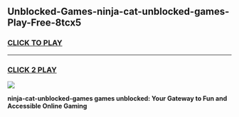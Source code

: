 
## Unblocked-Games-ninja-cat-unblocked-games-Play-Free-8tcx5
<h3>
<a href="https://premium76.site?title=ninja-cat-unblocked-games&ref=15A">CLICK TO PLAY</a></h3>
<hr>

<h3>
<a href="https://premium76.site?title=ninja-cat-unblocked-games&ref=15A">CLICK 2 PLAY</a>
  
</h3>

<a href="https://premium76.site?title=ninja-cat-unblocked-games&ref=15A"><img src="https://clearcache.store/games.png"></a>


**ninja-cat-unblocked-games games unblocked: Your Gateway to Fun and Accessible Online Gaming**
